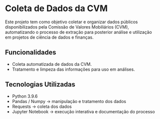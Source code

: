 # Coleta de Dados da CVM  

Este projeto tem como objetivo coletar e organizar dados públicos disponibilizados pela Comissão de Valores Mobiliários (CVM), automatizando o processo de extração para posterior análise e utilização em projetos de ciência de dados e finanças.  

## Funcionalidades  
- Coleta automatizada de dados da CVM.  
- Tratamento e limpeza das informações para uso em análises.   

## Tecnologias Utilizadas  
- Python 3.9.6  
- Pandas / Numpy → manipulação e tratamento dos dados  
- Requests → coleta dos dados 
- Jupyter Notebook → execução interativa e documentação do processo  
